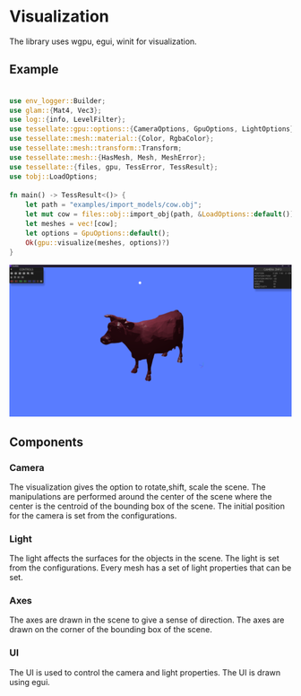 # Visualization

The library uses wgpu, egui, winit for visualization.

## Example

```rust

use env_logger::Builder;
use glam::{Mat4, Vec3};
use log::{info, LevelFilter};
use tessellate::gpu::options::{CameraOptions, GpuOptions, LightOptions};
use tessellate::mesh::material::{Color, RgbaColor};
use tessellate::mesh::transform::Transform;
use tessellate::mesh::{HasMesh, Mesh, MeshError};
use tessellate::{files, gpu, TessError, TessResult};
use tobj::LoadOptions;

fn main() -> TessResult<()> {
    let path = "examples/import_models/cow.obj";
    let mut cow = files::obj::import_obj(path, &LoadOptions::default())?;
    let meshes = vec![cow];
    let options = GpuOptions::default();
    Ok(gpu::visualize(meshes, options)?)
}


```

![Example](assets/cow.png)

## Components

### Camera
The visualization gives the option to rotate,shift, scale the scene. The manipulations are performed 
around the center of the scene where the center is the centroid of the bounding box of the scene.
The initial position for the camera is set from the configurations.

### Light
The light affects the surfaces for the objects in the scene. The light is set from the configurations.
Every mesh has a set of light properties that can be set.

### Axes
The axes are drawn in the scene to give a sense of direction. The axes are drawn on the corner 
of the bounding box of the scene.

### UI
The UI is used to control the camera and light properties. The UI is drawn using egui.

